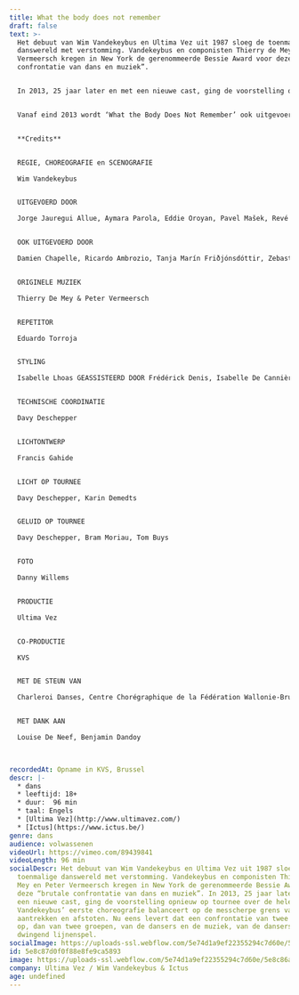```yaml
---
title: What the body does not remember
draft: false
text: >-
  Het debuut van Wim Vandekeybus en Ultima Vez uit 1987 sloeg de toenmalige
  danswereld met verstomming. Vandekeybus en componisten Thierry de Mey en Peter
  Vermeersch kregen in New York de gerenommeerde Bessie Award voor deze “brutale
  confrontatie van dans en muziek”.


  In 2013, 25 jaar later en met een nieuwe cast, ging de voorstelling opnieuw op tournee over de hele wereld. Vandekeybus’ eerste choreografie balanceert op de messcherpe grens van aantrekken en afstoten. Nu eens levert dat een confrontatie van twee dansers op, dan van twee groepen, van de dansers en de muziek, van de dansers en een dwingend lijnenspel.


  Vanaf eind 2013 wordt ‘What the Body Does Not Remember’ ook uitgevoerd met live muziek, uitgevoerd door het Brussels hedendaags muziekensemble Ictus.


  **Credits**


  REGIE, CHOREOGRAFIE en SCENOGRAFIE

  Wim Vandekeybus


  UITGEVOERD DOOR

  Jorge Jauregui Allue, Aymara Parola, Eddie Oroyan, Pavel Mašek, Revé Terborg, German Jauregui Allue, Guilhem Chatir, Claire Lamothe, Léa Dubois


  OOK UITGEVOERD DOOR

  Damien Chapelle, Ricardo Ambrozio, Tanja Marín Friðjónsdóttir, Zebastián Méndez Marín, Maria Kolegova, Livia Balazova, Rob Hayden, Nicolas Grimaldi Capitello


  ORIGINELE MUZIEK

  Thierry De Mey & Peter Vermeersch


  REPETITOR

  Eduardo Torroja


  STYLING

  Isabelle Lhoas GEASSISTEERD DOOR Frédérick Denis, Isabelle De Cannière


  TECHNISCHE COORDINATIE

  Davy Deschepper


  LICHTONTWERP

  Francis Gahide


  LICHT OP TOURNEE

  Davy Deschepper, Karin Demedts


  GELUID OP TOURNEE

  Davy Deschepper, Bram Moriau, Tom Buys


  FOTO

  Danny Willems


  PRODUCTIE

  Ultima Vez


  CO-PRODUCTIE

  KVS


  MET DE STEUN VAN

  Charleroi Danses, Centre Chorégraphique de la Fédération Wallonie-Bruxelles


  MET DANK AAN

  Louise De Neef, Benjamin Dandoy


  ‍
recordedAt: Opname in KVS, Brussel
descr: |-
  * dans
  * leeftijd: 18+
  * duur:  96 min
  * taal: Engels
  * [Ultima Vez](http://www.ultimavez.com/)
  * [Ictus](https://www.ictus.be/) ‍
genre: dans
audience: volwassenen
videoUrl: https://vimeo.com/89439841
videoLength: 96 min
socialDescr: Het debuut van Wim Vandekeybus en Ultima Vez uit 1987 sloeg de
  toenmalige danswereld met verstomming. Vandekeybus en componisten Thierry de
  Mey en Peter Vermeersch kregen in New York de gerenommeerde Bessie Award voor
  deze “brutale confrontatie van dans en muziek”. In 2013, 25 jaar later en met
  een nieuwe cast, ging de voorstelling opnieuw op tournee over de hele wereld.
  Vandekeybus’ eerste choreografie balanceert op de messcherpe grens van
  aantrekken en afstoten. Nu eens levert dat een confrontatie van twee dansers
  op, dan van twee groepen, van de dansers en de muziek, van de dansers en een
  dwingend lijnenspel.
socialImage: https://uploads-ssl.webflow.com/5e74d1a9ef22355294c7d60e/5e8c86a2e226b18f5f2514d4_What%20the%20Body%C2%A9DannyWillems-5705.jpg
id: 5e8c87d0f0f88e8fe9ca5893
image: https://uploads-ssl.webflow.com/5e74d1a9ef22355294c7d60e/5e8c86a2e226b18f5f2514d4_What%20the%20Body%C2%A9DannyWillems-5705.jpg
company: Ultima Vez / Wim Vandekeybus & Ictus
age: undefined
---
```

